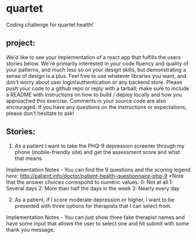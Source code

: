 # quartet
Coding challenge for quartet health!

## project:
We'd like to see your implementation of a react app that fulfills the users stories below. We're primarily interested in your code fluency and quality of your patterns, and much less so on your design skills, but demonstrating a sense of design is a plus. Feel free to use whatever libraries you want, and don't worry about user login/authentication or any backend store. Please push your code to a github repo or reply with a tarball; make sure to include a README with instructions on how to build / deploy locally and how you approached this exercise. Comments in your source code are also encouraged. If you have any questions on the instructions or expectations, please don't hesitate to ask!

## Stories:
1) As a patient I want to take the PHQ-9 depression screener through my phone (mobile-friendly site) and get the assessment score and what that means.

Implementation Notes - You can find the 9 questions and the scoring legend here: http://patient.info/doctor/patient-health-questionnaire-phq-9  *Note that the answer choices correspond to numeric values:
0: Not at all
1: Several days
2: More than half the days in the week
3: Nearly every day

2) As a patient, if I score moderate depression or higher, I want to be presented with three options for therapists that I can select from.

Implementation Notes - You can just show three fake therapist names and have some input that allows the user to select one and hit submit with some thank you message.
